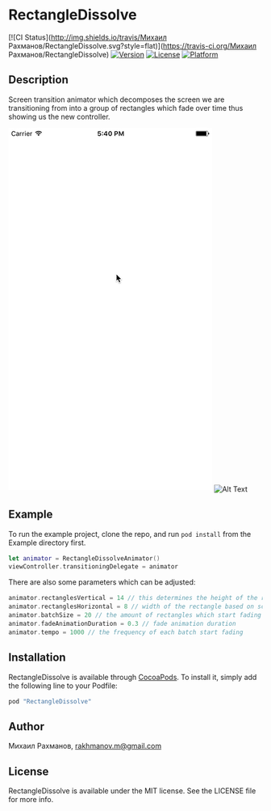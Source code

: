 # RectangleDissolve

[![CI Status](http://img.shields.io/travis/Михаил Рахманов/RectangleDissolve.svg?style=flat)](https://travis-ci.org/Михаил Рахманов/RectangleDissolve)
[![Version](https://img.shields.io/cocoapods/v/RectangleDissolve.svg?style=flat)](http://cocoapods.org/pods/RectangleDissolve)
[![License](https://img.shields.io/cocoapods/l/RectangleDissolve.svg?style=flat)](http://cocoapods.org/pods/RectangleDissolve)
[![Platform](https://img.shields.io/cocoapods/p/RectangleDissolve.svg?style=flat)](http://cocoapods.org/pods/RectangleDissolve)

## Description

Screen transition animator which decomposes the screen we are transitioning from into a group of rectangles which fade over time thus showing us the new controller.

![Alt Text](https://github.com/mcrakhman/FilesRepository/blob/master/blackwhitetransition.gif)
![Alt Text](https://github.com/mcrakhman/FilesRepository/blob/master/psychtransition.gif)

## Example

To run the example project, clone the repo, and run `pod install` from the Example directory first.

```swift
let animator = RectangleDissolveAnimator()
viewController.transitioningDelegate = animator
```

There are also some parameters which can be adjusted: 

```swift
animator.rectanglesVertical = 14 // this determines the height of the rectangle based on screen height
animator.rectanglesHorizontal = 8 // width of the rectangle based on screen width
animator.batchSize = 20 // the amount of rectangles which start fading at the same time
animator.fadeAnimationDuration = 0.3 // fade animation duration
animator.tempo = 1000 // the frequency of each batch start fading
```

## Installation

RectangleDissolve is available through [CocoaPods](http://cocoapods.org). To install
it, simply add the following line to your Podfile:

```ruby
pod "RectangleDissolve"
```
##  

## Author

Михаил Рахманов, rakhmanov.m@gmail.com

## License

RectangleDissolve is available under the MIT license. See the LICENSE file for more info.
